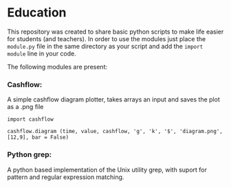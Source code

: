 # Education
This repository was created to share basic python scripts to make life easier for students (and teachers). In order to use the modules just place the `module.py` file in the same directory as your script and add the `import module` line in your code. 

The following modules are present:

### Cashflow:

A simple cashflow diagram plotter, takes arrays an input and saves the plot as a .png file

`import cashflow`

`cashflow.diagram (time, value, cashflow, 'g', 'k', '$', 'diagram.png', [12,9], bar = False)`

### Python grep:

A python based implementation of the Unix utility grep, with suport for pattern and regular expression matching.

